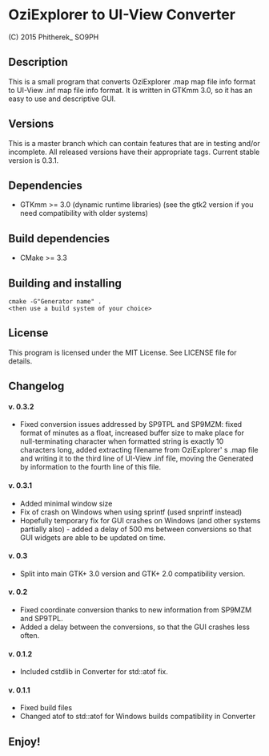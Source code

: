 # OziExplorer to UI-View Converter
(C) 2015 Phitherek_ SO9PH

## Description

This is a small program that converts OziExplorer .map map file info format to UI-View .inf map file info format. It is written in GTKmm 3.0, so it has an easy to use and descriptive GUI.

## Versions

This is a master branch which can contain features that are in testing and/or incomplete. All released versions have their appropriate tags. Current stable version is 0.3.1.

## Dependencies

* GTKmm >= 3.0 (dynamic runtime libraries) (see the gtk2 version if you need compatibility with older systems)

## Build dependencies

* CMake >= 3.3

## Building and installing

```
cmake -G"Generator name" .
<then use a build system of your choice>
```

## License

This program is licensed under the MIT License. See LICENSE file for details.

## Changelog

#### v. 0.3.2

* Fixed conversion issues addressed by SP9TPL and SP9MZM: fixed format of minutes as a float, increased buffer size to make place for null-terminating character when formatted string is exactly 10 characters long, added extracting filename from OziExplorer' s .map file and writing it to the third line of UI-View .inf file, moving the Generated by information to the fourth line of this file.

#### v. 0.3.1

* Added minimal window size
* Fix of crash on Windows when using sprintf (used snprintf instead)
* Hopefully temporary fix for GUI crashes on Windows (and other systems partially also) - added a delay of 500 ms between conversions so that GUI widgets are able to be updated on time.

#### v. 0.3

* Split into main GTK+ 3.0 version and GTK+ 2.0 compatibility version.

#### v. 0.2

* Fixed coordinate conversion thanks to new information from SP9MZM and SP9TPL.
* Added a delay between the conversions, so that the GUI crashes less often.

#### v. 0.1.2

* Included cstdlib in Converter for std::atof fix.

#### v. 0.1.1

* Fixed build files
* Changed atof to std::atof for Windows builds compatibility in Converter

## Enjoy!